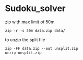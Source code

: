 # Sudoku_solver

zip with max limit of 50m
```bash=
zip -r -s 50m data.zip data/
```

to unzip the split file
```bash=
zip -FF data.zip --out unsplit.zip
unzip unsplit.zip
```
